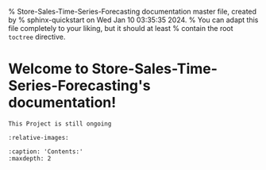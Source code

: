 % Store-Sales-Time-Series-Forecasting documentation master file, created by
% sphinx-quickstart on Wed Jan 10 03:35:35 2024.
% You can adapt this file completely to your liking, but it should at least
% contain the root `toctree` directive.

# Welcome to Store-Sales-Time-Series-Forecasting's documentation!

```{warning}
This Project is still ongoing
```

```{include} ../../README.md
:relative-images:
```

```{toctree}
:caption: 'Contents:'
:maxdepth: 2
```


